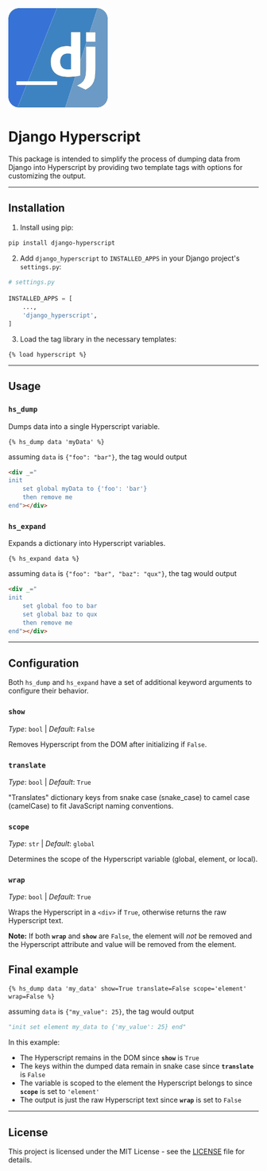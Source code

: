 <img src="https://github.com/LucLor06/django-hyperscript/blob/main/django-hyperscript.png?raw=true" width=200>

# Django Hyperscript

This package is intended to simplify the process of dumping data from Django into Hyperscript by providing two template tags with options for customizing the output.

---
## Installation

1. Install using pip:
```bash
pip install django-hyperscript
```

2. Add `django_hyperscript` to `INSTALLED_APPS` in your Django project's `settings.py`:
```python
# settings.py

INSTALLED_APPS = [
    ...,
    'django_hyperscript',
]
```

3. Load the tag library in the necessary templates:
```django
{% load hyperscript %}
```

---
## Usage

### `hs_dump`

Dumps data into a single Hyperscript variable.
```django
{% hs_dump data 'myData' %}
```
assuming `data` is `{"foo": "bar"}`, the tag would output
```html
<div _="
init
    set global myData to {'foo': 'bar'} 
    then remove me 
end"></div>
```
### `hs_expand`

Expands a dictionary into Hyperscript variables.
```django
{% hs_expand data %}
```

assuming `data` is `{"foo": "bar", "baz": "qux"}`, the tag would output
```html
<div _="
init 
    set global foo to bar 
    set global baz to qux 
    then remove me
end"></div>
```

---
## Configuration

Both `hs_dump` and `hs_expand` have a set of additional keyword arguments to configure their behavior.

### `show`
*Type*: `bool` | *Default*: `False`

Removes Hyperscript from the DOM after initializing if `False`.

### `translate`
*Type*: `bool` | *Default*: `True`

"Translates" dictionary keys from snake case (snake_case) to camel case (camelCase) to fit JavaScript naming conventions.

### `scope`
*Type*: `str` | *Default*: `global`

Determines the scope of the Hyperscript variable (global, element, or local).

### `wrap`
*Type*: `bool` | *Default*: `True`

Wraps the Hyperscript in a `<div>` if `True`, otherwise returns the raw Hyperscript text.

**Note:** If both **`wrap`** and **`show`** are `False`, the element will *not* be removed and the Hyperscript attribute and value will be removed from the element. 

## Final example
```django
{% hs_dump data 'my_data' show=True translate=False scope='element' wrap=False %}
```
assuming `data` is `{"my_value": 25}`, the tag would output
```python
"init set element my_data to {'my_value': 25} end"
```
In this example:
- The Hyperscript remains in the DOM since **`show`** is `True`
- The keys within the dumped data remain in snake case since **`translate`** is `False`
- The variable is scoped to the element the Hyperscript belongs to since **`scope`** is set to `'element'`
- The output is just the raw Hyperscript text since **`wrap`** is set to `False`

---
## License

This project is licensed under the MIT License - see the [LICENSE](LICENSE) file for details.
